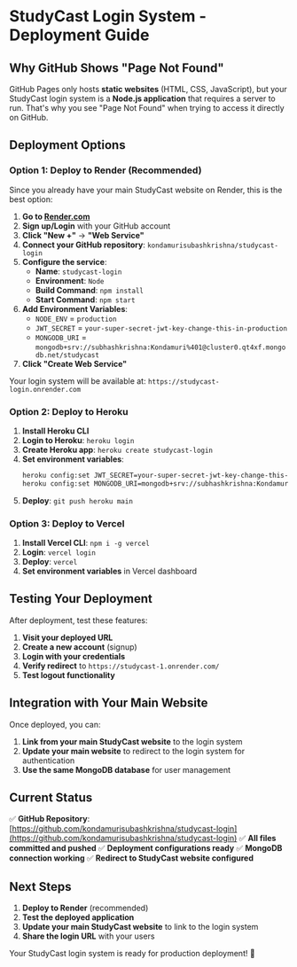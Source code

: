 # StudyCast Login System - Deployment Guide

## Why GitHub Shows "Page Not Found"

GitHub Pages only hosts **static websites** (HTML, CSS, JavaScript), but your StudyCast login system is a **Node.js application** that requires a server to run. That's why you see "Page Not Found" when trying to access it directly on GitHub.

## Deployment Options

### Option 1: Deploy to Render (Recommended)

Since you already have your main StudyCast website on Render, this is the best option:

1. **Go to [Render.com](https://render.com)**
2. **Sign up/Login** with your GitHub account
3. **Click "New +"** → **"Web Service"**
4. **Connect your GitHub repository**: `kondamurisubashkrishna/studycast-login`
5. **Configure the service**:
   - **Name**: `studycast-login`
   - **Environment**: `Node`
   - **Build Command**: `npm install`
   - **Start Command**: `npm start`
6. **Add Environment Variables**:
   - `NODE_ENV` = `production`
   - `JWT_SECRET` = `your-super-secret-jwt-key-change-this-in-production`
   - `MONGODB_URI` = `mongodb+srv://subhashkrishna:Kondamuri%401@cluster0.qt4xf.mongodb.net/studycast`
7. **Click "Create Web Service"**

Your login system will be available at: `https://studycast-login.onrender.com`

### Option 2: Deploy to Heroku

1. **Install Heroku CLI**
2. **Login to Heroku**: `heroku login`
3. **Create Heroku app**: `heroku create studycast-login`
4. **Set environment variables**:
   ```bash
   heroku config:set JWT_SECRET=your-super-secret-jwt-key-change-this-in-production
   heroku config:set MONGODB_URI=mongodb+srv://subhashkrishna:Kondamuri%401@cluster0.qt4xf.mongodb.net/studycast
   ```
5. **Deploy**: `git push heroku main`

### Option 3: Deploy to Vercel

1. **Install Vercel CLI**: `npm i -g vercel`
2. **Login**: `vercel login`
3. **Deploy**: `vercel`
4. **Set environment variables** in Vercel dashboard

## Testing Your Deployment

After deployment, test these features:

1. **Visit your deployed URL**
2. **Create a new account** (signup)
3. **Login with your credentials**
4. **Verify redirect** to `https://studycast-1.onrender.com/`
5. **Test logout functionality**

## Integration with Your Main Website

Once deployed, you can:

1. **Link from your main StudyCast website** to the login system
2. **Update your main website** to redirect to the login system for authentication
3. **Use the same MongoDB database** for user management

## Current Status

✅ **GitHub Repository**: [https://github.com/kondamurisubashkrishna/studycast-login](https://github.com/kondamurisubashkrishna/studycast-login)
✅ **All files committed and pushed**
✅ **Deployment configurations ready**
✅ **MongoDB connection working**
✅ **Redirect to StudyCast website configured**

## Next Steps

1. **Deploy to Render** (recommended)
2. **Test the deployed application**
3. **Update your main StudyCast website** to link to the login system
4. **Share the login URL** with your users

Your StudyCast login system is ready for production deployment! 🚀
